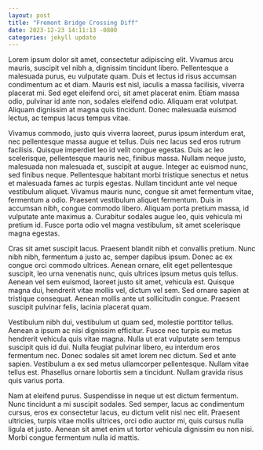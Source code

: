 ```yaml
---
layout: post
title: "Fremont Bridge Crossing Diff"
date: 2023-12-23 14:11:13 -0800
categories: jekyll update
---
```




Lorem ipsum dolor sit amet, consectetur adipiscing elit. Vivamus arcu mauris, suscipit vel nibh a, dignissim tincidunt libero. Pellentesque a malesuada purus, eu vulputate quam. Duis et lectus id risus accumsan condimentum ac et diam. Mauris est nisl, iaculis a massa facilisis, viverra placerat mi. Sed eget eleifend orci, sit amet placerat enim. Etiam massa odio, pulvinar id ante non, sodales eleifend odio. Aliquam erat volutpat. Aliquam dignissim at magna quis tincidunt. Donec malesuada euismod lectus, ac tempus lacus tempus vitae.

Vivamus commodo, justo quis viverra laoreet, purus ipsum interdum erat, nec pellentesque massa augue et tellus. Duis nec lacus sed eros rutrum facilisis. Quisque imperdiet leo id velit congue egestas. Duis ac leo scelerisque, pellentesque mauris nec, finibus massa. Nullam neque justo, malesuada non malesuada et, suscipit at augue. Integer ac euismod nunc, sed finibus neque. Pellentesque habitant morbi tristique senectus et netus et malesuada fames ac turpis egestas. Nullam tincidunt ante vel neque vestibulum aliquet. Vivamus mauris nunc, congue sit amet fermentum vitae, fermentum a odio. Praesent vestibulum aliquet fermentum. Duis in accumsan nibh, congue commodo libero. Aliquam porta pretium massa, id vulputate ante maximus a. Curabitur sodales augue leo, quis vehicula mi pretium id. Fusce porta odio vel magna vestibulum, sit amet scelerisque magna egestas.

<div id="plot-holder" class="plot-holder">
  <div id="container" class="graph-wide"></div>
</div>

<!-- <div id="container" class="graph-wide"></div>
<script src="https://cdn.jsdelivr.net/npm/d3@7"></script>
<script src="https://cdn.jsdelivr.net/npm/@observablehq/plot@0.6"></script> -->
<script type="module">

  var xhr = new XMLHttpRequest();
  // App Key ID: fkv02qvh5ggcnx00bnc1ict
  // SECRET: 69jmq1yzuvtma2e2angsj50fa36keo3j1w14pix7x7icth6cch
  xhr.open('GET', 'https://data.seattle.gov/resource/65db-xm6k.json');
  // xhr.withCredentials = true;
  xhr.setRequestHeader("Content-Type", "application/json");
  // xhr.setRequestHeader("Authorization", "Basic " + btoa("fkv02qvh5ggcnx00bnc1ict:69jmq1yzuvtma2e2angsj50fa36keo3j1w14pix7x7icth6cch")); 
  xhr.onload = function () {
    if (xhr.status === 200) {

      const plotContainer = document.querySelector("#container");


      let roadData = JSON.parse(xhr.response);
      roadData.splice(0, roadData.length - 24);

      console.log(`road data: ${roadData}`);
      roadData = roadData.map((row, index) => {
        let newData = {
          date: new Date(Date.parse(row.date)),
          nb: parseInt(row['fremont_bridge_nb']),
          sb: parseInt(row['fremont_bridge_sb']),
          total: parseInt(row['fremont_bridge'])
        };
        console.log(`index: ${index}, data: ${newData}`);
        return newData;
      });
      console.log(`road data: ${roadData}`);

      let plot = Plot.plot({
        title: 'Fremont Bridge Crossings',
        caption: 'Crossings broken down by which side of the bridge they occurred on.',
        y: {
          grid: true,
        },
        color: { scheme: "RdYlBu", legend: true },
        marks: [
          Plot.differenceY(
            roadData,
            {
              x: "date",
              y1: 'nb',
              y2: 'sb',
              positiveFill: () => 'West Side Crossings',
              negativeFill: () => 'East Side Crossings',
              curve: 'step',
              // tip: true,
            }),
          Plot.lineY(
            roadData,
            {
              x: 'date',
              y: 'total',
              color: {
                legend: true
              },
              curve: 'natural'
            }
          ),
          Plot.frame(),
        ],
        marginTop: 50,
        marginLeft: 20,
        marginRight: 20,
        marginBottom: 50,
        width: plotContainer.offsetWidth,
        height: 500
      });
      plotContainer.append(plot);

      console.log("DONE!");

    }
    else {
      console.log('Request failed.  Returned status of ' + xhr.status);
    }
  };
  xhr.send();

</script>



Cras sit amet suscipit lacus. Praesent blandit nibh et convallis pretium. Nunc nibh nibh, fermentum a justo ac, semper dapibus ipsum. Donec ac ex congue orci commodo ultrices. Aenean ornare, elit eget pellentesque suscipit, leo urna venenatis nunc, quis ultrices ipsum metus quis tellus. Aenean vel sem euismod, laoreet justo sit amet, vehicula est. Quisque magna dui, hendrerit vitae mollis vel, dictum vel sem. Sed ornare sapien at tristique consequat. Aenean mollis ante ut sollicitudin congue. Praesent suscipit pulvinar felis, lacinia placerat quam.

Vestibulum nibh dui, vestibulum ut quam sed, molestie porttitor tellus. Aenean a ipsum ac nisi dignissim efficitur. Fusce nec turpis eu metus hendrerit vehicula quis vitae magna. Nulla ut erat vulputate sem tempus suscipit quis id dui. Nulla feugiat pulvinar libero, eu interdum eros fermentum nec. Donec sodales sit amet lorem nec dictum. Sed et ante sapien. Vestibulum a ex sed metus ullamcorper pellentesque. Nullam vitae tellus est. Phasellus ornare lobortis sem a tincidunt. Nullam gravida risus quis varius porta.

Nam at eleifend purus. Suspendisse in neque ut est dictum fermentum. Nunc tincidunt a mi suscipit sodales. Sed semper, lacus ac condimentum cursus, eros ex consectetur lacus, eu dictum velit nisl nec elit. Praesent ultricies, turpis vitae mollis ultrices, orci odio auctor mi, quis cursus nulla ligula et justo. Aenean sit amet enim ut tortor vehicula dignissim eu non nisi. Morbi congue fermentum nulla id mattis.
